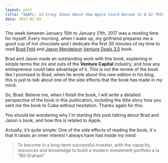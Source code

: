 ```yaml
---
layout: post
title: "$AAPL: 13 Crazy Ideas About How Apple Could Become In A $2 TRILLION Juggernaut In The Next 20 Years"
date: 2017-02-03
---
```

The week between January 15th to January 21th, 2017 was a reveling time for myself. 
Every morning, when I wake up, my girlfriend prepares me a good cup of hot chocolate and I dedicate 
the first 30 minutes of my time to read [Brad Feld](https://twitter.com/bfeld) and
 [Jason Mendelson](https://twitter.com/jasonmendelson) [Venture Deals 3.0](http://venturedeals.com/) book.
 
Brad and Jason made an outstanding work with this book, explaining in simple terms the ins and outs of the **Venture Capital** industry, and how any entrepreneur could take advantage of it. This is not the review of the book like I promised to Brad, when he wrote about this new edition in his blog; this is just to talk about one of the side effects that the book has made in my mind.

So, Brad: Believe me, when I finish the book, I will write a detailed perspective of the book in this publication, including the little story how you sent me the book to Cuba without hesitation. Thanks again for this.

You should be wondering why I´m starting this post talking about Brad and Jason´s book, and how this is related to Apple.

Actually, it’s quite simple: One of the side effects of reading the book, it´s that it raises an inner interest I always have had inside my mind:

> To become in a long-term successful investor, with the capacity, resources and knowledge to build a modern investment portfolio a la “Bill Graham”

